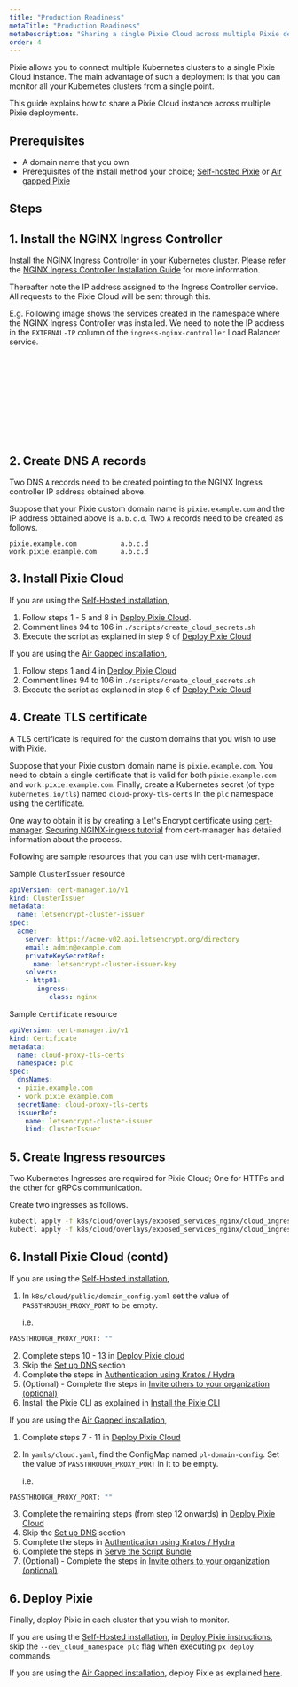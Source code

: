 ```yaml
---
title: "Production Readiness"
metaTitle: "Production Readiness"
metaDescription: "Sharing a single Pixie Cloud across multiple Pixie deployments"
order: 4
---
```


Pixie allows you to connect multiple Kubernetes clusters to a single Pixie Cloud instance. The main advantage of such a deployment is that you can monitor all your Kubernetes clusters from a single point. 

This guide explains how to share a Pixie Cloud instance across multiple Pixie deployments.


## Prerequisites

- A domain name that you own
- Prerequisites of the install method your choice; [Self-hosted Pixie](/installing-pixie/install-guides/self-hosted-pixie/#prerequisites) or [Air gapped Pixie](/installing-pixie/install-guides/airgap-pixie/#prerequisites)

## Steps

## 1. Install the NGINX Ingress Controller

Install the NGINX Ingress Controller in your Kubernetes cluster. Please refer the [NGINX Ingress Controller Installation Guide](https://kubernetes.github.io/ingress-nginx/deploy/) for more information.

Thereafter note the IP address assigned to the Ingress Controller service. All requests to the Pixie Cloud will be sent through this.

E.g. Following image shows the services created in the namespace where the NGINX Ingress Controller was installed. We need to note the IP address in the `EXTERNAL-IP` column of the `ingress-nginx-controller` Load Balancer service.

<svg title='' src='production-readiness/ingress-controller-ip.png'/>

## 2. Create DNS A records

Two DNS `A` records need to be created pointing to the NGINX Ingress controller IP address obtained above.

Suppose that your Pixie custom domain name is `pixie.example.com` and the IP address obtained above is `a.b.c.d`. Two `A` records need to be created as follows.
```
pixie.example.com           a.b.c.d
work.pixie.example.com      a.b.c.d
```

## 3. Install Pixie Cloud

If you are using the [Self-Hosted installation](/installing-pixie/install-guides/self-hosted-pixie/),
1. Follow steps 1 - 5 and 8 in [Deploy Pixie Cloud](/installing-pixie/install-guides/self-hosted-pixie/#1.-deploy-pixie-cloud).
2. Comment lines 94 to 106 in `./scripts/create_cloud_secrets.sh`
3. Execute the script as explained in step 9 of [Deploy Pixie Cloud](/installing-pixie/install-guides/self-hosted-pixie/#1.-deploy-pixie-cloud)

If you are using the [Air Gapped installation](/installing-pixie/install-guides/airgap-pixie/),
1. Follow steps 1 and 4 in [Deploy Pixie Cloud](/installing-pixie/install-guides/airgap-pixie/#deploy-pixie-cloud)
2. Comment lines 94 to 106 in `./scripts/create_cloud_secrets.sh`
3. Execute the script as explained in step 6 of [Deploy Pixie Cloud](/installing-pixie/install-guides/airgap-pixie/#deploy-pixie-cloud)


## 4. Create TLS certificate

A TLS certificate is required for the custom domains that you wish to use with Pixie.

Suppose that your Pixie custom domain name is `pixie.example.com`. You need to obtain a single certificate that is valid for both `pixie.example.com` and `work.pixie.example.com`. Finally, create a Kubernetes secret (of type `kubernetes.io/tls`) named `cloud-proxy-tls-certs` in the `plc` namespace using the certificate.

One way to obtain it is by creating a Let's Encrypt certificate using [cert-manager](https://cert-manager.io/). [Securing NGINX-ingress tutorial](https://cert-manager.io/docs/tutorials/acme/nginx-ingress/) from cert-manager has detailed information about the process.

Following are sample resources that you can use with cert-manager.

Sample `ClusterIssuer` resource
```yaml
apiVersion: cert-manager.io/v1
kind: ClusterIssuer
metadata:
  name: letsencrypt-cluster-issuer
spec:
  acme:
    server: https://acme-v02.api.letsencrypt.org/directory
    email: admin@example.com
    privateKeySecretRef:
      name: letsencrypt-cluster-issuer-key
    solvers:
    - http01:
       ingress:
          class: nginx
``` 

Sample `Certificate` resource
```yaml
apiVersion: cert-manager.io/v1
kind: Certificate
metadata:
  name: cloud-proxy-tls-certs
  namespace: plc
spec:
  dnsNames:
  - pixie.example.com
  - work.pixie.example.com
  secretName: cloud-proxy-tls-certs
  issuerRef:
    name: letsencrypt-cluster-issuer
    kind: ClusterIssuer
```

## 5. Create Ingress resources

Two Kubernetes Ingresses are required for Pixie Cloud; One for HTTPs and the other for gRPCs communication.

Create two ingresses as follows.

```bash
kubectl apply -f k8s/cloud/overlays/exposed_services_nginx/cloud_ingress_grpcs.yaml
kubectl apply -f k8s/cloud/overlays/exposed_services_nginx/cloud_ingress_https.yaml
```

## 6. Install Pixie Cloud (contd)

If you are using the [Self-Hosted installation](/installing-pixie/install-guides/self-hosted-pixie/),

1. In `k8s/cloud/public/domain_config.yaml` set the value of `PASSTHROUGH_PROXY_PORT` to be empty.

    i.e.
```bash
PASSTHROUGH_PROXY_PORT: ""
```
2. Complete steps 10 - 13 in [Deploy Pixie cloud](/installing-pixie/install-guides/self-hosted-pixie/#1.-deploy-pixie-cloud)
3. Skip the [Set up DNS](/installing-pixie/install-guides/self-hosted-pixie/#1.-deploy-pixie-cloud-set-up-dns) section
4. Complete the steps in [Authentication using Kratos / Hydra](/installing-pixie/install-guides/self-hosted-pixie/#1.-deploy-pixie-cloud-authentication-using-kratos-hydra)
5. (Optional) - Complete the steps in [Invite others to your organization (optional)](/installing-pixie/install-guides/self-hosted-pixie/#1.-deploy-pixie-cloud-invite-others-to-your-organization-(optional))
6. Install the Pixie CLI as explained in [Install the Pixie CLI](/installing-pixie/install-guides/self-hosted-pixie/#2.-install-the-pixie-cli)

If you are using the [Air Gapped installation](/installing-pixie/install-guides/airgap-pixie/),

1. Complete steps 7 - 11 in [Deploy Pixie Cloud](/installing-pixie/install-guides/airgap-pixie/#deploy-pixie-cloud)
2. In `yamls/cloud.yaml`, find the ConfigMap named `pl-domain-config`. Set the value of `PASSTHROUGH_PROXY_PORT` in it to be empty.

    i.e.
```bash
PASSTHROUGH_PROXY_PORT: ""
```
3. Complete the remaining steps (from step 12 onwards) in [Deploy Pixie Cloud](/installing-pixie/install-guides/airgap-pixie/#deploy-pixie-cloud)
4. Skip the [Set up DNS](/installing-pixie/install-guides/airgap-pixie/#deploy-pixie-cloud-set-up-dns) section
5. Complete the steps in [Authentication using Kratos / Hydra](/installing-pixie/install-guides/airgap-pixie/#deploy-pixie-cloud-authentication-using-kratos-hydra)
6. Complete the steps in [Serve the Script Bundle](/installing-pixie/install-guides/airgap-pixie/#deploy-pixie-cloud-serve-the-script-bundle)
7. (Optional) - Complete the steps in [Invite others to your organization (optional)](/installing-pixie/install-guides/self-hosted-pixie/#1.-deploy-pixie-cloud-invite-others-to-your-organization-(optional))


## 6. Deploy Pixie

Finally, deploy Pixie in each cluster that you wish to monitor.

If you are using the [Self-Hosted installation](/installing-pixie/install-guides/self-hosted-pixie/), in [Deploy Pixie instructions](/installing-pixie/install-guides/self-hosted-pixie/#3.-deploy-pixie), skip the `--dev_cloud_namespace plc` flag when executing `px deploy` commands.

If you are using the [Air Gapped installation](/installing-pixie/install-guides/airgap-pixie/), deploy Pixie as explained [here](/installing-pixie/install-guides/airgap-pixie/#deploy-pixie-cloud).
